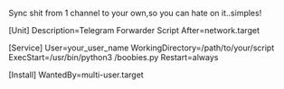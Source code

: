 Sync shit from 1 channel to your own,so you can hate on it..simples!


[Unit]
Description=Telegram Forwarder Script
After=network.target

[Service]
User=your_user_name
WorkingDirectory=/path/to/your/script
ExecStart=/usr/bin/python3 /boobies.py
Restart=always

[Install]
WantedBy=multi-user.target
